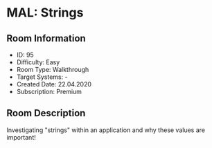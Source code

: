 ﻿# MAL: Strings

## Room Information
- ID: 95
- Difficulty: Easy
- Room Type: Walkthrough
- Target Systems: -
- Created Date: 22.04.2020
- Subscription: Premium

## Room Description
Investigating "strings" within an application and why these values are important!
